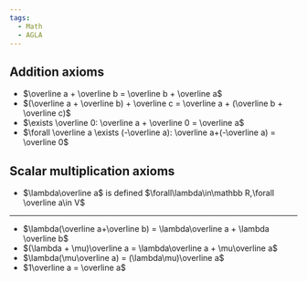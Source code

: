 ```yaml
---
tags:
  - Math
  - AGLA
---
```

## Addition axioms
- $\overline a + \overline b = \overline b + \overline a$
- $(\overline a + \overline b) + \overline c = \overline a + (\overline b + \overline c)$
- $\exists \overline 0: \overline a + \overline 0 = \overline a$
- $\forall \overline a \exists (-\overline a): \overline a+(-\overline a) = \overline 0$ 
## Scalar multiplication axioms
- $\lambda\overline a$ is defined $\forall\lambda\in\mathbb R,\forall \overline a\in V$
---
- $\lambda(\overline a+\overline b) = \lambda\overline a + \lambda \overline b$
- $(\lambda + \mu)\overline a = \lambda\overline a + \mu\overline a$
- $\lambda(\mu\overline a) = (\lambda\mu)\overline a$
- $1\overline a = \overline a$